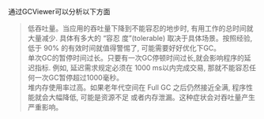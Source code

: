 
通过GCViewer可以分析以下方面
>低吞吐量。当应用的吞吐量下降到不能容忍的地步时, 有用工作的总时间就大量减少. 具体有多大的 “容忍 度”(tolerable) 取决于具体场景。按照经验, 低于 90% 的有效时间就值得警惕了, 可能需要好好优化下GC。
><br> 单次GC的暂停时间过长。只要有一次GC停顿时间过长,就会影响程序的延迟指标. 例如, 延迟需求规定必须在 1000 ms以内完成交易, 那就不能容忍任何一次GC暂停超过1000毫秒。
><br> 堆内存使用率过高。如果老年代空间在 Full GC 之后仍然接近全满, 程序性能就会大幅降低, 可能是资源不足 或者内存泄漏。这种症状会对吞吐量产生严重影响。